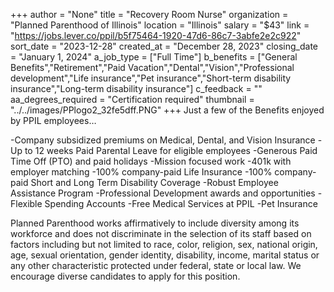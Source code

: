 +++
author = "None"
title = "Recovery Room Nurse"
organization = "Planned Parenthood of Illinois"
location = "Illinois"
salary = "$43"
link = "https://jobs.lever.co/ppil/b5f75464-1920-47d6-86c7-3abfe2e2c922"
sort_date = "2023-12-28"
created_at = "December 28, 2023"
closing_date = "January 1, 2024"
a_job_type = ["Full Time"]
b_benefits = ["General Benefits","Retirement","Paid Vacation","Dental","Vision","Professional development","Life insurance","Pet insurance","Short-term disability insurance","Long-term disability insurance"]
c_feedback = ""
aa_degrees_required = "Certification required"
thumbnail = "../../images/PPlogo2_32fe5dff.PNG"
+++
Just a few of the Benefits enjoyed by PPIL employees…

-Company subsidized premiums on Medical, Dental, and Vision Insurance
-Up to 12 weeks Paid Parental Leave for eligible employees
-Generous Paid Time Off (PTO) and paid holidays
-Mission focused work
-401k with employer matching
-100% company-paid Life Insurance
-100% company-paid Short and Long Term Disability Coverage
-Robust Employee Assistance Program
-Professional Development awards and opportunities
-Flexible Spending Accounts
-Free Medical Services at PPIL
-Pet Insurance

Planned Parenthood works affirmatively to include diversity among its workforce and does not discriminate in the selection of its staff based on factors including but not limited to race, color, religion, sex, national origin, age, sexual orientation, gender identity, disability, income, marital status or any other characteristic protected under federal, state or local law.  We encourage diverse candidates to apply for this position.